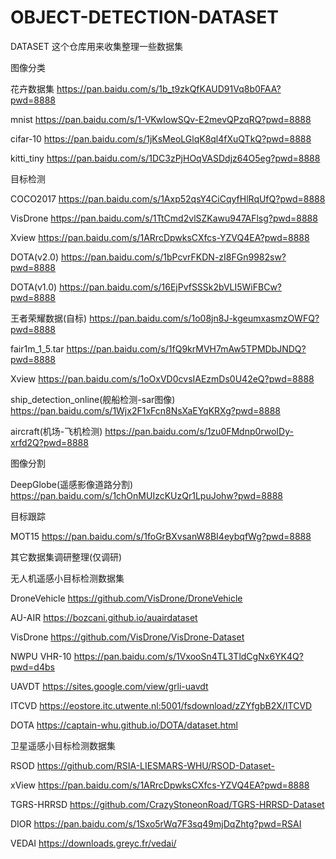 # OBJECT-DETECTION-DATASET
DATASET
这个仓库用来收集整理一些数据集

图像分类

花卉数据集 https://pan.baidu.com/s/1b_t9zkQfKAUD91Vq8b0FAA?pwd=8888

mnist https://pan.baidu.com/s/1-VKwIowSQv-E2mevQPzqRQ?pwd=8888

cifar-10 https://pan.baidu.com/s/1jKsMeoLGlqK8ql4fXuQTkQ?pwd=8888

kitti_tiny https://pan.baidu.com/s/1DC3zPjHOqVASDdjz64O5eg?pwd=8888

目标检测

COCO2017 https://pan.baidu.com/s/1Axp52qsY4CiCqyfHlRqUfQ?pwd=8888

VisDrone https://pan.baidu.com/s/1TtCmd2vlSZKawu947AFlsg?pwd=8888

Xview https://pan.baidu.com/s/1ARrcDpwksCXfcs-YZVQ4EA?pwd=8888

DOTA(v2.0) https://pan.baidu.com/s/1bPcvrFKDN-zI8FGn9982sw?pwd=8888

DOTA(v1.0) https://pan.baidu.com/s/16EjPvfSSSk2bVLI5WiFBCw?pwd=8888

王者荣耀数据(自标) https://pan.baidu.com/s/1o08jn8J-kgeumxasmzOWFQ?pwd=8888

fair1m_1_5.tar https://pan.baidu.com/s/1fQ9krMVH7mAw5TPMDbJNDQ?pwd=8888

Xview https://pan.baidu.com/s/1oOxVD0cvsIAEzmDs0U42eQ?pwd=8888

ship_detection_online(舰船检测-sar图像) https://pan.baidu.com/s/1Wjx2F1xFcn8NsXaEYqKRXg?pwd=8888

aircraft(机场-飞机检测) https://pan.baidu.com/s/1zu0FMdnp0rwoIDy-xrfd2Q?pwd=8888

图像分割

DeepGlobe(遥感影像道路分割) https://pan.baidu.com/s/1chOnMUIzcKUzQr1LpuJohw?pwd=8888

目标跟踪

MOT15 https://pan.baidu.com/s/1foGrBXvsanW8BI4eybqfWg?pwd=8888

其它数据集调研整理(仅调研)

无人机遥感小目标检测数据集

DroneVehicle https://github.com/VisDrone/DroneVehicle

AU-AIR https://bozcani.github.io/auairdataset

VisDrone https://github.com/VisDrone/VisDrone-Dataset

NWPU VHR-10 https://pan.baidu.com/s/1VxooSn4TL3TldCgNx6YK4Q?pwd=d4bs

UAVDT https://sites.google.com/view/grli-uavdt

ITCVD https://eostore.itc.utwente.nl:5001/fsdownload/zZYfgbB2X/ITCVD

DOTA https://captain-whu.github.io/DOTA/dataset.html

卫星遥感小目标检测数据集

RSOD https://github.com/RSIA-LIESMARS-WHU/RSOD-Dataset-

xView https://pan.baidu.com/s/1ARrcDpwksCXfcs-YZVQ4EA?pwd=8888

TGRS-HRRSD https://github.com/CrazyStoneonRoad/TGRS-HRRSD-Dataset

DIOR https://pan.baidu.com/s/1Sxo5rWq7F3sq49mjDqZhtg?pwd=RSAI

VEDAI https://downloads.greyc.fr/vedai/
